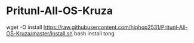# Pritunl-All-OS-Kruza

wget -O install https://raw.githubusercontent.com/hiphop2531/Pritunl-All-OS-Kruza/master/install.sh bash install tong
